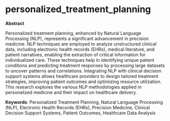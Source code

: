 # personalized_treatment_planning

**Abstract**

Personalized treatment planning, enhanced by Natural Language Processing (NLP), represents a significant advancement in precision medicine. NLP techniques are employed to analyze unstructured clinical data, including electronic health records (EHRs), medical literature, and patient narratives, enabling the extraction of critical information for individualized care. These techniques help in identifying unique patient conditions and predicting treatment responses by processing large datasets to uncover patterns and correlations. Integrating NLP with clinical decision support systems allows healthcare providers to design tailored treatment strategies, improving patient outcomes and optimizing resource utilization. This research explores the various NLP methodologies applied in personalized medicine and their impact on healthcare delivery.

**Keywords**: Personalized Treatment Planning, Natural Language Processing (NLP), Electronic Health Records (EHRs), Precision Medicine, Clinical Decision Support Systems, Patient Outcomes, Healthcare Data Analysis
